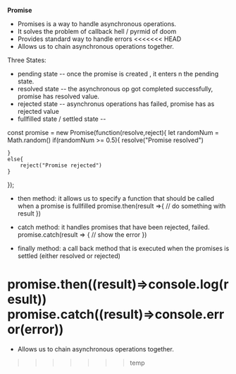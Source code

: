 **Promise**

* Promises is a way to handle asynchronous operations.
* It solves the problem of callback hell / pyrmid of doom
* Provides standard way to handle errors
<<<<<<< HEAD
* Allows us to chain asynchronous operations together.

Three States:
* pending state -- once the promise is created , it enters n the pending state.
* resolved state -- the asynchronous op got completed successfully, promise has resolved value.
* rejected state -- asynchronus operations has failed, promise has as rejected value
* fullfilled state / settled state -- 

const promise = new Promise(function(resolve,reject){
    let randomNum = Math.random()
    if(randomNum >= 0.5){
        resolve("Promise resolved")

    }
    else{
        reject("Promise rejected")
    }
});


* then method:
    it allows us to specify a function that should be called when a promise is fullfilled 
    promise.then(result =>{
        // do something with result
    })

* catch method:
    it handles promises that have been rejected, failed.
    promise.catch(result => {
        // show the error
    })

* finally method:
    a call back method that is executed when the promises is settled (either resolved or rejected)

promise.then((result)=>console.log(result))
promise.catch((result)=>console.error(error))
=======
* Allows us to chain asynchronous operations together.
>>>>>>> temp
